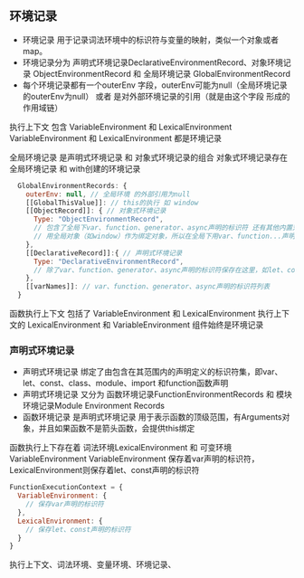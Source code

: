 ## 环境记录
+ 环境记录 用于记录词法环境中的标识符与变量的映射，类似一个对象或者map。
+ 环境记录分为 声明式环境记录DeclarativeEnvironmentRecord、对象环境记录 ObjectEnvironmentRecord 和 全局环境记录 GlobalEnvironmentRecord
+ 每个环境记录都有一个outerEnv 字段，outerEnv可能为null（全局环境记录的outerEnv为null） 或者 是对外部环境记录的引用（就是由这个字段 形成的作用域链）

执行上下文 包含 VariableEnvironment 和 LexicalEnvironment
VariableEnvironment 和 LexicalEnvironment 都是环境记录

全局环境记录 是声明式环境记录 和 对象式环境记录的组合
对象式环境记录存在全局环境记录 和 with创建的环境记录
```js
  GlobalEnvironmentRecords: {
    outerEnv: null, // 全局环境 的外部引用为null
    [[GlobalThisValue]]: // this的执行 如 window
    [[ObjectRecord]]: { // 对象式环境记录
      Type: "ObjectEnvironmentRecord",
      // 包含了全局下var、function、generator、async声明的标识符 还有其他内置对象 如Math、Date
      // 用全局对象（如window）作为绑定对象，所以在全局下用var、function...声明的变量可以通过window[变量名] 访问（或window.变量名）
    }, 
    [[DeclarativeRecord]]:{ // 声明式环境记录
      Type: "DeclarativeEnvironmentRecord",
      // 除了var、function、generator、async声明的标识符保存在这里，如let、const
    },
    [[varNames]]: // var、function、generator、async声明的标识符列表
  }
```
函数执行上下文 包括了 VariableEnvironment 和 LexicalEnvironment
执行上下文的 LexicalEnvironment 和 VariableEnvironment 组件始终是环境记录
### 声明式环境记录
+ 声明式环境记录 绑定了由包含在其范围内的声明定义的标识符集，即var、let、const、class、module、import 和function函数声明
+ 声明式环境记录 又分为 函数环境记录FunctionEnvironmentRecords 和 模块环境记录Module Environment Records
+ 函数环境记录 是声明式环境记录 用于表示函数的顶级范围，有Arguments对象，并且如果函数不是箭头函数，会提供this绑定

函数执行上下存在着 词法环境LexicalEnvironment 和 可变环境 VariableEnvironment
VariableEnvironment 保存着var声明的标识符，LexicalEnvironment则保存着let、const声明的标识符
```js
FunctionExecutionContext = {
  VariableEnvironment: {
    // 保存var声明的标识符
  },
  LexicalEnvironment: {
    // 保存let、const声明的标识符
  }
}
```
执行上下文、词法环境、变量环境、环境记录、